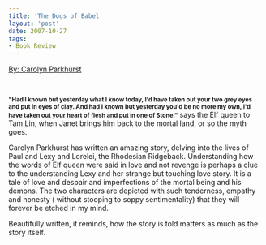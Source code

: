 ```yaml
---
title: 'The Dogs of Babel'
layout: 'post'
date: 2007-10-27
tags: 
- Book Review
---
```

<a href="http://www.amazon.com/The-Dogs-Babel-A-Novel/dp/0316778508/ref=sr_1_1?ie=UTF8&qid=1378654674&sr=8-1&keywords=the+dogs+of+babel">By: Carolyn Parkhurst</a>
<!--more-->

<br>

<strong><small>"Had I known but yesterday what I know today, I'd have taken out your two grey eyes and put in eyes of clay. And had I known but yesterday you'd be no more my own, I'd have taken out your heart of flesh and put in one of Stone."</small></strong>  says the Elf queen to Tam Lin, when Janet brings him back to the mortal land, or so the myth goes. 
<p>
Carolyn Parkhurst has written an amazing story, delving into the lives of Paul and Lexy and Lorelei, the Rhodesian Ridgeback. Understanding how the words of Elf queen were said in love and not revenge is perhaps a clue to the understanding Lexy and her strange but touching love story. It is a tale of love and despair and imperfections of the mortal being and his demons. The two characters are depicted with such tenderness, empathy and honesty ( without stooping to soppy sentimentality) that they will forever be etched in my mind.
<p>
Beautifully written, it reminds, how the story is told matters as much as the story itself.
